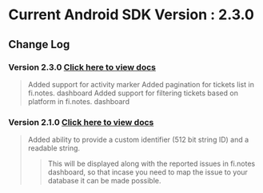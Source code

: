 

# Current Android SDK Version : 2.3.0

## Change Log

### Version 2.3.0 [Click here to view docs](https://finotes.github.io/2018/02/02/java-docs)
> Added support for activity marker
> Added pagination for tickets list in fi.notes. dashboard
> Added support for filtering tickets based on platform in fi.notes. dashboard

### Version 2.1.0 [Click here to view docs](https://finotes.github.io/2018/01/19/android-java-docs)

> Added ability to provide a custom identifier (512 bit string ID) and a readable string.   
>> This will be displayed along with the reported issues in fi.notes dashboard, so that incase you need to map the issue to your database it can be made possible.  



